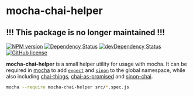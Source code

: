 # mocha-chai-helper
## !!! This package is no longer maintained !!!
[![NPM version](https://badge.fury.io/js/ng-q-plus.svg)](https://npmjs.org/package/mocha-chai-helper)
[![Dependency Status](https://david-dm.org/dbartholomae/ng-q-plus.svg?theme=shields.io)](https://david-dm.org/dbartholomae/mocha-chai-helper)
[![devDependency Status](https://david-dm.org/dbartholomae/ng-q-plus/dev-status.svg)](https://david-dm.org/dbartholomae/mocha-chai-helper#info=devDependencies)
[![GitHub license](https://img.shields.io/github/license/dbartholomae/mocha-chai-helper.svg)]()

**mocha-chai-helper** is a small helper utility for usage with mocha. It can be required in [mocha]() to add [`expect`](http://chaijs.com/api/bdd/) and [`sinon`](http://sinonjs.org/) to the global namespace, while also including [chai-things](https://github.com/chaijs/chai-things), [chai-as-promised](https://github.com/domenic/chai-as-promised) and [sinon-chai](https://github.com/domenic/sinon-chai).

```bash
mocha --require mocha-chai-helper src/*.spec.js
```
